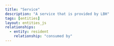 ```yaml
---
title: "Service"
description: "A service that is provided by LBH"
tags: [entities]
layout: entities_js
relationships:
  - entity: resident
    relationship: "consumed by"
---
```

